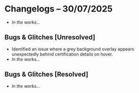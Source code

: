 # Changelogs – 30/07/2025
- _In the works..._

## Bugs & Glitches [Unresolved]
- Identified an issue where a grey background overlay appears unexpectedly behind certification details on hover.
- _In the works..._

## Bugs & Glitches [Resolved]
- _In the works..._
